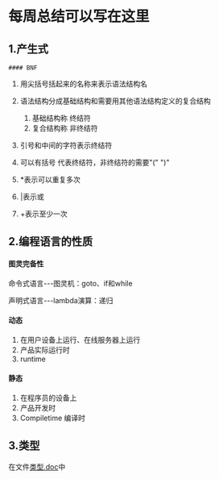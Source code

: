 # 每周总结可以写在这里

## 1.产生式

	#### BNF

1. 用尖括号括起来的名称来表示语法结构名

2. 语法结构分成基础结构和需要用其他语法结构定义的复合结构
   1. 基础结构称 终结符
   2. 复合结构称 非终结符
3. 引号和中间的字符表示终结符
4. 可以有括号 代表终结符，非终结符的需要"(" ")"
5. *表示可以重复多次
6. |表示或
7. +表示至少一次

## 2.编程语言的性质

#### 图灵完备性

命令式语言---图灵机：goto、if和while

声明式语言---lambda演算：递归

#### 动态

1. 在用户设备上运行、在线服务器上运行
2. 产品实际运行时
3. runtime

#### 静态

1. 在程序员的设备上
2. 产品开发时
3. Compiletime 编译时

## 3.类型

在文件[类型.doc](./类型.doc)中

